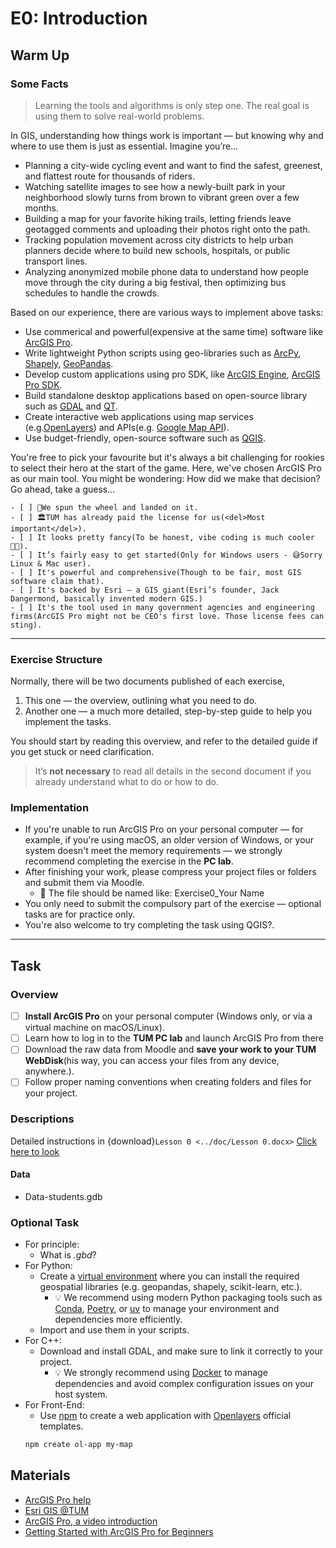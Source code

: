 # E0: Introduction

## Warm Up

### Some Facts
> Learning the tools and algorithms is only step one. The real goal is using them to solve real-world problems.


In GIS, understanding how things work is important — but knowing why and where to use them is just as essential. Imagine you’re…
- Planning a city-wide cycling event and want to find the safest, greenest, and flattest route for thousands of riders.
- Watching satellite images to see how a newly-built park in your neighborhood slowly turns from brown to vibrant green over a few months.
- Building a map for your favorite hiking trails, letting friends leave geotagged comments and uploading their photos right onto the path.
- Tracking population movement across city districts to help urban planners decide where to build new schools, hospitals, or public transport lines.
- Analyzing anonymized mobile phone data to understand how people move through the city during a big festival, then optimizing bus schedules to handle the crowds.

Based on our experience, there are various ways to implement above tasks:
- Use commerical and powerful(expensive at the same time) software like [ArcGIS Pro](https://www.esri.com/en-us/arcgis/products/arcgis-pro/overview).
- Write lightweight Python scripts using geo-libraries such as [ArcPy](https://pro.arcgis.com/en/pro-app/arcpy/main/arcpy-a-python-package.htm), [Shapely](https://shapely.readthedocs.io/), [GeoPandas](https://geopandas.org/).
- Develop custom applications using pro SDK, like [ArcGIS Engine](https://desktop.arcgis.com/en/arcobjects/latest/net/webframe.htm), [ArcGIS Pro SDK](https://pro.arcgis.com/en/pro-app/latest/sdk/).
- Build standalone desktop applications based on open-source library such as [GDAL](https://gdal.org/en/stable/) and [QT](https://www.qt.io/).
- Create interactive web applications using map services (e.g.[OpenLayers](https://openlayers.org/)) and APIs(e.g. [Google Map API](https://developers.google.com/maps)).
- Use budget-friendly, open-source software such as [QGIS](https://qgis.org/).

You're free to pick your favourite but it's always a bit challenging for rookies to select their hero at the start of the game. 
Here, we've chosen ArcGIS Pro as our main tool. You might be wondering: How did we make that decision? Go ahead, take a guess...

```{admonition} ❓ Why ArcGIS Pro
- [ ] 🎯We spun the wheel and landed on it.
- [ ] 🏛️TUM has already paid the license for us(<del>Most important</del>).
- [ ] It looks pretty fancy(To be honest, vibe coding is much cooler🧑‍💻).
- [ ] It’s fairly easy to get started(Only for Windows users - 😅Sorry Linux & Mac user).
- [ ] It's powerful and comprehensive(Though to be fair, most GIS software claim that).
- [ ] It's backed by Esri — a GIS giant(Esri’s founder, Jack Dangermond, basically invented modern GIS.)
- [ ] It's the tool used in many government agencies and engineering firms(ArcGIS Pro might not be CEO's first love. Those license fees can sting).
```

---

### Exercise Structure
Normally, there will be two documents published of each exercise, 
1. This one — the overview, outlining what you need to do.
2. Another one — a much more detailed, step-by-step guide to help you implement the tasks.

You should start by reading this overview, and refer to the detailed guide if you get stuck or need clarification.

>It’s **not necessary** to read all details in the second document if you already understand what to do or how to do.

### Implementation
- If you're unable to run ArcGIS Pro on your personal computer — for example, if you're using macOS, an older version of Windows, or your system doesn't meet the memory requirements — 
we strongly recommend completing the exercise in the **PC lab**.
- After finishing your work, please compress your project files or folders and submit them via Moodle.
    - 📌 The file should be named like: Exercise0_Your Name
- You only need to submit the compulsory part of the exercise — optional tasks are for practice only.
- You're also welcome to try completing the task using QGIS?.


---

## Task
### Overview
- [ ] **Install ArcGIS Pro** on your personal computer (Windows only, or via a virtual machine on macOS/Linux).
- [ ] Learn how to log in to the **TUM PC lab** and launch ArcGIS Pro from there
- [ ] Download the raw data from Moodle and **save your work to your TUM WebDisk**(his way, you can access your files from any device, anywhere.).
- [ ] Follow proper naming conventions when creating folders and files for your project. 

### Descriptions
Detailed instructions in {download}`Lesson 0 <../doc/Lesson 0.docx>`
[Click here to look](./lessons/lesson0.md)

#### Data 
- Data-students.gdb

### Optional Task
- For principle:
    - What is _.gbd_?
- For Python: 
    - Create a [virtual environment](https://www.w3schools.com/python/python_virtualenv.asp) where you can install the required geospatial libraries (e.g. geopandas, shapely, scikit-learn, etc.).
        - 💡 We recommend using modern Python packaging tools such as [Conda](https://www.anaconda.com/docs/getting-started/miniconda/main), [Poetry](https://python-poetry.org/), or [uv](https://github.com/astral-sh/uv) to manage your environment and dependencies more efficiently.
    - Import and use them in your scripts.
- For C++:
    - Download and install GDAL, and make sure to link it correctly to your project.
        -  💡 We strongly recommend using [Docker](https://www.docker.com/) to manage dependencies and avoid complex configuration issues on your host system.
- For Front-End:
    - Use [npm](https://www.w3schools.com/whatis/whatis_npm.asp) to create a web application with [Openlayers](https://openlayers.org/) official templates.
    ```bash
    npm create ol-app my-map
    ```

## Materials
- [ArcGIS Pro help](http://pro.arcgis.com/en/pro-app/latest/help/main/welcome-to-the-arcgis-pro-app-help.htm)
- [Esri GIS @TUM](https://gis.ifm.ls.tum.de/Esri/stud/pro.php)
- [ArcGIS Pro, a video introduction](https://www.youtube.com/watch?v=vTcIquSnS-o&ab_channel=Esri)
- [Getting Started with ArcGIS Pro for Beginners](https://www.youtube.com/watch?v=hiFCPYqjam0&list=PLgxX4AQ_KUQ-Ixy4B1Fv_CFU62Gr1h3ya&ab_channel=TerraSpatial)
